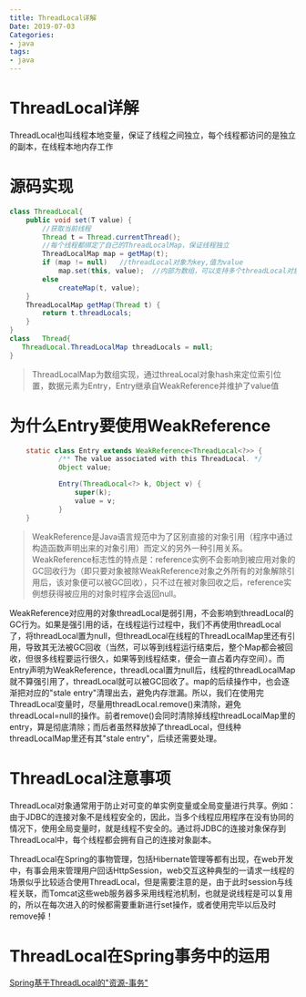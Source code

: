 ```yaml
---
title: ThreadLocal详解
Date: 2019-07-03
Categories:
- java
tags:
- java
---
```


# ThreadLocal详解

ThreadLocal也叫线程本地变量，保证了线程之间独立，每个线程都访问的是独立的副本，在线程本地内存工作

<!--more-->

# 源码实现

```java
class ThreadLocal{
    public void set(T value) {
      	//获取当前线程
        Thread t = Thread.currentThread();
      	//每个线程都绑定了自己的ThreadLocalMap，保证线程独立
        ThreadLocalMap map = getMap(t);
        if (map != null)   //threadLocal对象为key,值为value
            map.set(this, value);  //内部为数组，可以支持多个threadLocal对象
        else
            createMap(t, value);
    }
  	ThreadLocalMap getMap(Thread t) {
        return t.threadLocals;
    }
}
class	Thread{
   ThreadLocal.ThreadLocalMap threadLocals = null;
}
```

> ThreadLocalMap为数组实现，通过threaLocal对象hash来定位索引位置，数据元素为Entry，Entry继承自WeakReference并维护了value值

# 为什么Entry要使用WeakReference

```java
    static class Entry extends WeakReference<ThreadLocal<?>> {
            /** The value associated with this ThreadLocal. */
            Object value;

            Entry(ThreadLocal<?> k, Object v) {
                super(k);
                value = v;
            }
    }
```

> 
> WeakReference是Java语言规范中为了区别直接的对象引用（程序中通过构造函数声明出来的对象引用）而定义的另外一种引用关系。WeakReference标志性的特点是：reference实例不会影响到被应用对象的GC回收行为（即只要对象被除WeakReference对象之外所有的对象解除引用后，该对象便可以被GC回收），只不过在被对象回收之后，reference实例想获得被应用的对象时程序会返回null。
> 

WeakReference对应用的对象threadLocal是弱引用，不会影响到threadLocal的GC行为。如果是强引用的话，在线程运行过程中，我们不再使用threadLocal了，将threadLocal置为null，但threadLocal在线程的ThreadLocalMap里还有引用，导致其无法被GC回收（当然，可以等到线程运行结束后，整个Map都会被回收，但很多线程要运行很久，如果等到线程结束，便会一直占着内存空间）。而Entry声明为WeakReference，threadLocal置为null后，线程的threadLocalMap就不算强引用了，threadLocal就可以被GC回收了。map的后续操作中，也会逐渐把对应的"stale entry"清理出去，避免内存泄漏。所以，我们在使用完ThreadLocal变量时，尽量用threadLocal.remove()来清除，避免threadLocal=null的操作。前者remove()会同时清除掉线程threadLocalMap里的entry，算是彻底清除；而后者虽然释放掉了threadLocal，但线种threadLocalMap里还有其"stale entry"，后续还需要处理。

# ThreadLocal注意事项

ThreadLocal对象通常用于防止对可变的单实例变量或全局变量进行共享。例如：由于JDBC的连接对象不是线程安全的，因此，当多个线程应用程序在没有协同的情况下，使用全局变量时，就是线程不安全的。通过将JDBC的连接对象保存到ThreadLocal中，每个线程都会拥有自己的连接对象副本。
    
ThreadLocal在Spring的事物管理，包括Hibernate管理等都有出现，在web开发中，有事会用来管理用户回话HttpSession，web交互这种典型的一请求一线程的场景似乎比较适合使用ThreadLocal，但是需要注意的是，由于此时session与线程关联，而Tomcat这些web服务器多采用线程池机制，也就是说线程是可以复用的，所以在每次进入的时候都需要重新进行set操作，或者使用完毕以后及时remove掉！

# ThreadLocal在Spring事务中的运用

[Spring基于ThreadLocal的"资源-事务"](https://blog.csdn.net/bluishglc/article/details/7784502)